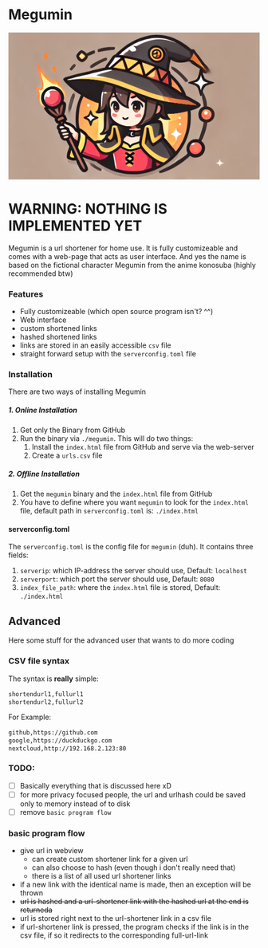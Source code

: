 # Megumin

![logo depicting konosuba character megumin in a magical circle holding her staff](https://github.com/apynu/megumin/blob/main/meta/logo.png?raw=true)

# WARNING: NOTHING IS IMPLEMENTED YET

Megumin is a url shortener for home use. It is fully customizeable and comes with a web-page that acts as user interface.
And yes the name is based on the fictional character Megumin from the anime konosuba (highly recommended btw)
### Features
- Fully customizeable (which open source program isn't? ^^)
- Web interface
- custom shortened links
- hashed shortened links
- links are stored in an easily accessible `csv` file
- straight forward setup with the `serverconfig.toml` file

### Installation
There are two ways of installing Megumin

##### 1. Online Installation
1. Get only the Binary from GitHub 
2. Run the binary via `./megumin`. This will do two things:
	1. Install the `index.html` file from GitHub and serve via the web-server
	2. Create a `urls.csv` file 

##### 2. Offline Installation
1. Get the `megumin` binary and the `index.html` file from GitHub
2. You have to define where you want `megumin` to look for the `index.html` file, default path in `serverconfig.toml` is: `./index.html`

#### serverconfig.toml
The `serverconfig.toml` is the config file for `megumin` (duh).
It contains three fields:
1. `serverip`: which IP-address the server should use, Default: `localhost`
2. `serverport`: which port the server should use, Default: `8080`
3. `index_file_path`: where the `index.html` file is stored, Default: `./index.html`

## Advanced
Here some stuff for the advanced user that wants to do more coding

### CSV file syntax
The syntax is **really** simple:
```csv
shortendurl1,fullurl1
shortendurl2,fullurl2
```
For Example:
```csv
github,https://github.com
google,https://duckduckgo.com
nextcloud,http://192.168.2.123:80
```

### TODO:
- [ ] Basically everything that is discussed here xD
- [ ] for more privacy focused people, the url and urlhash could be saved only to memory instead of to disk
- [ ] remove `basic program flow`

### basic program flow
- give url in webview
	- can create custom shortener link for a given url
	- can also choose to hash (even though i don't really need that)
	- there is a list of all used url shortener links
- if a new link with the identical name is made, then an exception will be thrown
- ~~url is hashed and a url-shortener link with the hashed url at the end is returneda~~
- url is stored right next to the url-shortener link in a csv file
- if url-shortener link is pressed, the program checks if the link is in the csv file, if so it redirects to the corresponding full-url-link

